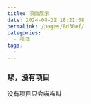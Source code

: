 ```yaml
---
title: 项目展示
date: 2024-04-22 18:21:08
permalink: /pages/8d30ef/
categories:
  - 项目
tags:
  - 
---
```

### 悲，没有项目
没有项目只会喵喵叫